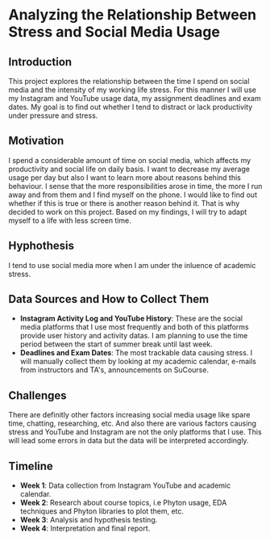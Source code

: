 # Analyzing the Relationship Between Stress and Social Media Usage

## Introduction
This project explores the relationship between the time I spend on social media and the intensity of my working life stress. For this manner I will use my Instagram and YouTube usage data, my assignment deadlines and exam dates. My goal is to find out whether I tend to distract or lack productivity under pressure and stress.

## Motivation
I spend a considerable amount of time on social media, which affects my productivity and social life on daily basis. I want to decrease my average usage per day but also I want to learn more about reasons behind this behaviour. I sense that the more responsibilities arose in time, the more I run away and from them and I find myself on the phone. I would like to find out whether if this is true or there is another reason behind it. That is why decided to work on this project. Based on my findings, I will try to adapt myself to a life with less screen time.

## Hyphothesis
I tend to use social media more when I am under the inluence of academic stress.

## Data Sources and How to Collect Them
- **Instagram Activity Log and YouTube History**: These are the social media platforms that I use most frequently and both of this platforms provide user history and activity datas. I am planning to use the time period between the start of summer break until last week. 
- **Deadlines and Exam Dates**: The most trackable data causing stress. I will manually collect them by looking at my academic calendar, e-mails from instructors and TA's, announcements on SuCourse.

## Challenges
There are definitly other factors increasing social media usage like spare time, chatting, researching, etc. And also there are various factors causing stress and YouTube and Instagram are not the only platforms that I use. This will lead some errors in data but the data will be interpreted accordingly.

## Timeline
- **Week 1**: Data collection from Instagram YouTube and academic calendar.
- **Week 2**: Research about course topics, i.e Phyton usage, EDA techniques and Phyton libraries to plot them, etc. 
- **Week 3**: Analysis and hypothesis testing.
- **Week 4**: Interpretation and final report.
